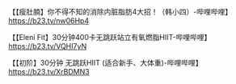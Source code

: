 【【瘦肚腩】你不得不知的消除内脏脂肪4大招！（韩小四）-哔哩哔哩】 https://b23.tv/nw06Hp4

【【Eleni Fit】30分钟400卡无跳跃站立有氧燃脂HIIT-哔哩哔哩】 https://b23.tv/VQHI7yN

【【初阶】30分钟 无跳跃HIIT (适合新手、大体重)-哔哩哔哩】 https://b23.tv/XrBDMN3


<!--stackedit_data:
eyJoaXN0b3J5IjpbLTY2MjQ4MTcwOCwtMjA4ODc0NjYxMl19
-->